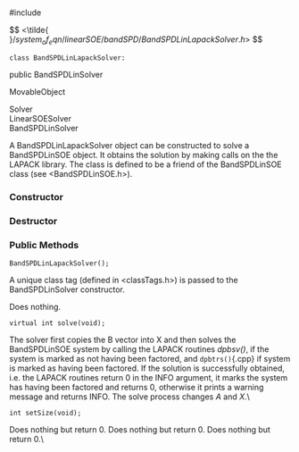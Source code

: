 \
#include

$$
<\tilde{ }$/system_of_eqn/linearSOE/bandSPD/BandSPDLinLapackSolver.h$>
$$




```{.cpp}
class BandSPDLinLapackSolver:
```
 public BandSPDLinSolver


MovableObject

Solver\
LinearSOESolver\
BandSPDLinSolver

A BandSPDLinLapackSolver object can be constructed to solve a
BandSPDLinSOE object. It obtains the solution by making calls on the the
LAPACK library. The class is defined to be a friend of the BandSPDLinSOE
class (see $<$BandSPDLinSOE.h$>$).
### Constructor

### Destructor

### Public Methods



```{.cpp}
BandSPDLinLapackSolver();
```


A unique class tag (defined in $<$classTags.h$>$) is passed to the
BandSPDLinSolver constructor.

Does nothing.

```{.cpp}
virtual int solve(void);
```


The solver first copies the B vector into X and then solves the
BandSPDLinSOE system by calling the LAPACK routines *dpbsv()*, if the
system is marked as not having been factored, and `dpbtrs()`{.cpp} if system
is marked as having been factored. If the solution is successfully
obtained, i.e. the LAPACK routines return $0$ in the INFO argument, it
marks the system has having been factored and returns $0$, otherwise it
prints a warning message and returns INFO. The solve process changes $A$
and $X$.\

```{.cpp}
int setSize(void);
```


Does nothing but return $0$.
Does nothing but return $0$.
Does nothing but return $0$.\
